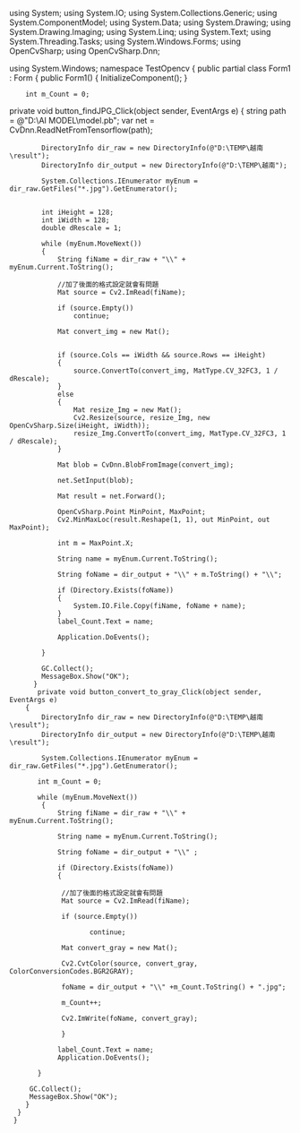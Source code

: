 using System;
using System.IO;
using System.Collections.Generic;
using System.ComponentModel;
using System.Data;
using System.Drawing;
using System.Drawing.Imaging;
using System.Linq;
using System.Text;
using System.Threading.Tasks;
using System.Windows.Forms;
using OpenCvSharp;
using OpenCvSharp.Dnn;

using System.Windows;
namespace TestOpencv
 {
 public partial class Form1 : Form
    {
        public Form1()
        {
            InitializeComponent();
        }
               
        int m_Count = 0;
 private void button_findJPG_Click(object sender, EventArgs e)
     {
        string path = @"D:\AI MODEL\model.pb";
            var net = CvDnn.ReadNetFromTensorflow(path);

            DirectoryInfo dir_raw = new DirectoryInfo(@"D:\TEMP\越南\result");
            DirectoryInfo dir_output = new DirectoryInfo(@"D:\TEMP\越南");

            System.Collections.IEnumerator myEnum = dir_raw.GetFiles("*.jpg").GetEnumerator();


            int iHeight = 128;
            int iWidth = 128;
            double dRescale = 1;

            while (myEnum.MoveNext())
            {
                String fiName = dir_raw + "\\" + myEnum.Current.ToString();

                //加了後面的格式設定就會有問題
                Mat source = Cv2.ImRead(fiName);

                if (source.Empty())
                    continue;

                Mat convert_img = new Mat();


                if (source.Cols == iWidth && source.Rows == iHeight)
                {
                    source.ConvertTo(convert_img, MatType.CV_32FC3, 1 / dRescale);
                }
                else
                {
                    Mat resize_Img = new Mat();
                    Cv2.Resize(source, resize_Img, new OpenCvSharp.Size(iHeight, iWidth));
                    resize_Img.ConvertTo(convert_img, MatType.CV_32FC3, 1 / dRescale);
                }
                                              
                Mat blob = CvDnn.BlobFromImage(convert_img);

                net.SetInput(blob);

                Mat result = net.Forward();              

                OpenCvSharp.Point MinPoint, MaxPoint;
                Cv2.MinMaxLoc(result.Reshape(1, 1), out MinPoint, out MaxPoint);

                int m = MaxPoint.X;

                String name = myEnum.Current.ToString();

                String foName = dir_output + "\\" + m.ToString() + "\\";

                if (Directory.Exists(foName))
                {
                    System.IO.File.Copy(fiName, foName + name);
                }
                label_Count.Text = name;
                
                Application.DoEvents();

            }

            GC.Collect();
            MessageBox.Show("OK");
          }
           private void button_convert_to_gray_Click(object sender, EventArgs e)
        {
            DirectoryInfo dir_raw = new DirectoryInfo(@"D:\TEMP\越南\result");
            DirectoryInfo dir_output = new DirectoryInfo(@"D:\TEMP\越南\result");

            System.Collections.IEnumerator myEnum = dir_raw.GetFiles("*.jpg").GetEnumerator();
            
           int m_Count = 0;
            
           while (myEnum.MoveNext())
            {
                String fiName = dir_raw + "\\" + myEnum.Current.ToString();               
              
                String name = myEnum.Current.ToString();

                String foName = dir_output + "\\" ;

                if (Directory.Exists(foName))
                {

                 //加了後面的格式設定就會有問題
                 Mat source = Cv2.ImRead(fiName);

                 if (source.Empty())
                  
                        continue;

                 Mat convert_gray = new Mat();

                 Cv2.CvtColor(source, convert_gray, ColorConversionCodes.BGR2GRAY);

                 foName = dir_output + "\\" +m_Count.ToString() + ".jpg";

                 m_Count++;

                 Cv2.ImWrite(foName, convert_gray);

                 }

                label_Count.Text = name;
                Application.DoEvents();

           }

         GC.Collect();
         MessageBox.Show("OK");
        }
      }
     }
